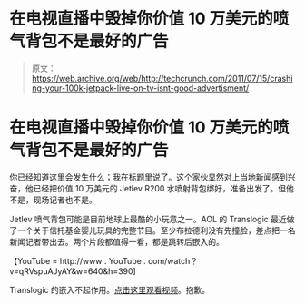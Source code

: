 # 在电视直播中毁掉你价值 10 万美元的喷气背包不是最好的广告

> 原文：<https://web.archive.org/web/http://techcrunch.com/2011/07/15/crashing-your-100k-jetpack-live-on-tv-isnt-good-advertisment/>

# 在电视直播中毁掉你价值 10 万美元的喷气背包不是最好的广告

你已经知道这里会发生什么；我在标题里说了。这个家伙显然对上当地新闻感到兴奋，他已经把价值 10 万美元的 Jetlev R200 水喷射背包绑好，准备出发了。但他不是，现场记者也不是。

Jetlev 喷气背包可能是目前地球上最酷的小玩意之一。AOL 的 Translogic 最近做了一个关于信托基金婴儿玩具的完整节目。至少布拉德利没有先撞脸，差点把一名新闻记者带出去。两个片段都值得一看，都是跳转后嵌入的。

【YouTube = http://www . YouTube . com/watch？v=qRVspuAJyAY&w=640&h=390]

Translogic 的嵌入不起作用。[点击这里观看视频](https://web.archive.org/web/20230205012010/http://translogic.aolautos.com/2011/07/11/translogic-62-jetlev-r200/)。抱歉。